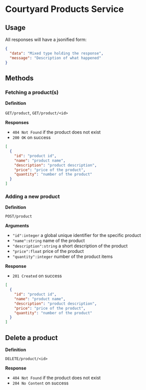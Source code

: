 # Courtyard Products Service

## Usage

All responses will have a jsonified form:

```json
{
  "data": "Mixed type holding the response",
  "message": "Description of what happened"
}
```

## Methods

### Fetching a product(s)

**Definition**

`GET/product`, `GET/product/<id>`

**Responses**

- `404 Not Found` if the product does not exist
- `200 OK` on success

```json
[
  {
    "id": "product id",
    "name": "product name",
    "description": "product description",
    "price": "price of the product",
    "quantity": "number of the product"
  } 
]
```

### Adding a new product

**Definition**

`POST/product`

**Arguments**

- `"id":integer` a global unique 
identifier for the specific product
- `"name":string` name of the product
- `"description":string` a short description of the product
- `"price":float` price of the product
- `"quantity":integer` number of the product items

**Response**

- `201 Created` on success

```json
[
  {
    "id": "product id",
    "name": "product name",
    "description": "product description",
    "price": "price of the product",
    "quantity": "number of the product"
  } 
]
```

## Delete a product

**Definition**

`DELETE/product/<id>`

**Response**

- `404 Not Found` if the product does not exist
- `204 No Content` on success
